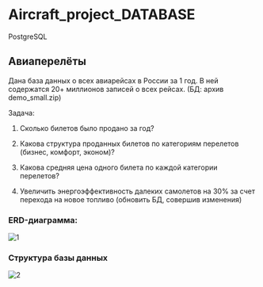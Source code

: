 # Aircraft_project_DATABASE
PostgreSQL

## Авиаперелёты

Дана база данных о всех авиарейсах в России за 1 год. В ней содержатся 20+ миллионов записей о всех рейсах. (БД: архив demo_small.zip)

Задача:

1) Сколько билетов было продано за год?

2) Какова структура проданных билетов по категориям перелетов (бизнес, комфорт, эконом)?

3) Какова средняя цена одного билета по каждой категории перелетов?

4) Увеличить энергоэффективность далеких самолетов на 30% за счет перехода на новое топливо (обновить БД, совершив изменения)

### ERD-диаграмма:

![1](https://sun9-29.userapi.com/impg/uCUGTW916PbPlwbhBAqQNyIfo6jzjiFGzUXtUg/VeVG1vByCYw.jpg?size=1088x617&quality=96&sign=af0f4af375c0ec010f4c8607105c2fc3&type=album)

### Структура базы данных

![2](https://sun9-49.userapi.com/impg/8zzrh0_qAZ1-B91tklvNLYoMbOn-VCiHsluvYg/tano3d2L3KQ.jpg?size=888x619&quality=96&sign=93b2b026188f96650df4e83d38d21672&type=album)
